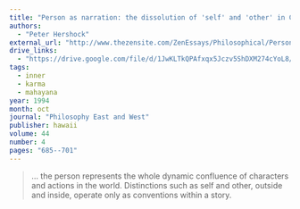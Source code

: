 ```yaml
---
title: "Person as narration: the dissolution of 'self' and 'other' in Ch'an Buddhism"
authors:
  - "Peter Hershock"
external_url: "http://www.thezensite.com/ZenEssays/Philosophical/Person_as_Narration_Hershock.html"
drive_links:
  - "https://drive.google.com/file/d/1JwKLTkQPAfxqx5Jczv5ShDXM274cYoL8/view?usp=drivesdk"
tags:
  - inner
  - karma
  - mahayana
year: 1994
month: oct
journal: "Philosophy East and West"
publisher: hawaii
volume: 44
number: 4
pages: "685--701"
---
```


> … the person represents the whole dynamic confluence of characters and actions in the world. Distinctions such as self and other, outside and inside, operate only as conventions within a story.
